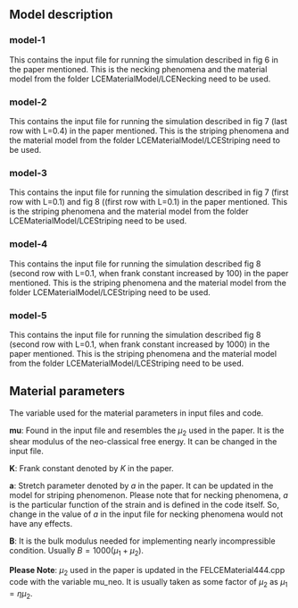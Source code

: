 ## Model description

### model-1
This contains the input file for running the simulation described in fig 6 in the paper mentioned. This is the necking phenomena and the material model from the folder LCEMaterialModel/LCENecking need to be used.

### model-2 
This contains the input file for running the simulation described in fig 7 (last row with L=0.4) in the paper mentioned. This is the striping phenomena and the material model from the folder LCEMaterialModel/LCEStriping need to be used.

### model-3
This contains the input file for running the simulation described in fig 7 (first row with L=0.1) and fig 8 ((first row with L=0.1)  in the paper mentioned. This is the striping phenomena and the material model from the folder LCEMaterialModel/LCEStriping need to be used.

### model-4
This contains the input file for running the simulation described  fig 8 (second row with L=0.1, when frank constant increased by 100)  in the paper mentioned. This is the striping phenomena and the material model from the folder LCEMaterialModel/LCEStriping need to be used.

### model-5
This contains the input file for running the simulation described  fig 8 (second row with L=0.1, when frank constant increased by 1000)  in the paper mentioned. This is the striping phenomena and the material model from the folder LCEMaterialModel/LCEStriping need to be used.

## Material parameters
The variable used for the material parameters in input files and code.

**mu**: Found in the input file and resembles the $\mu_2$ used in the paper. It is the shear modulus of the neo-classical free energy. It can be changed in the input file.

**K**: Frank constant denoted by $K$ in the paper.

**a**: Stretch parameter denoted by $a$ in the paper. It can be updated in the model for striping phenomenon. Please note that for necking phenomena, $a$ is the particular function of the strain and is defined in the code itself. So, change in the value of $a$ in the input file for necking phenomena would not have any effects.

**B**: It is the bulk modulus needed for implementing nearly incompressible condition. Usually $B = 1000(\mu_1+\mu_2)$.

**Please Note**: $\mu_2$ used in the paper is updated in the FELCEMaterial444.cpp code with the variable mu_neo. It is usually taken as some factor of $\mu_2$ as $\mu_1 = \eta \mu_2$.
